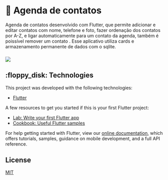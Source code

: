 #  :iphone: Agenda de contatos

  Agenda de contatos desenvolvido com Flutter, que permite adicionar e editar contatos com nome, telefone e foto, fazer ordenação dos contatos por A-Z, e ligar automaticamente para um contato da agenda, também é poissível remover um contato . Esse aplicativo utiliza cards e armazenamento permanente de dados com o sqlite.
### 

<img src="https://user-images.githubusercontent.com/43822467/94976812-85e36f80-04ec-11eb-8069-a5dd7bb1f216.png" style="max-width:100%;">


<h2>:floppy_disk:
 Technologies </h2>

This project was developed with the following technologies:

- [Flutter](https://flutter.dev/)


A few resources to get you started if this is your first Flutter project:

- [Lab: Write your first Flutter app](https://flutter.dev/docs/get-started/codelab)
- [Cookbook: Useful Flutter samples](https://flutter.dev/docs/cookbook)

For help getting started with Flutter, view our
[online documentation](https://flutter.dev/docs), which offers tutorials,
samples, guidance on mobile development, and a full API reference.

License
----

[MIT](https://choosealicense.com/licenses/mit/)

